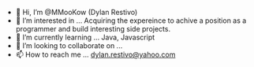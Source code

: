 - 👋 Hi, I’m @MMooKow (Dylan Restivo)
- 👀 I’m interested in ... Acquiring the expereince to achive a position as a programmer and build interesting side projects.
- 🌱 I’m currently learning ... Java, Javascript
- 💞️ I’m looking to collaborate on ...
- 📫 How to reach me ... dylan.restivo@yahoo.com

<!---
MMooKow/MMooKow is a ✨ special ✨ repository because its `README.md` (this file) appears on your GitHub profile.
You can click the Preview link to take a look at your changes.
--->
